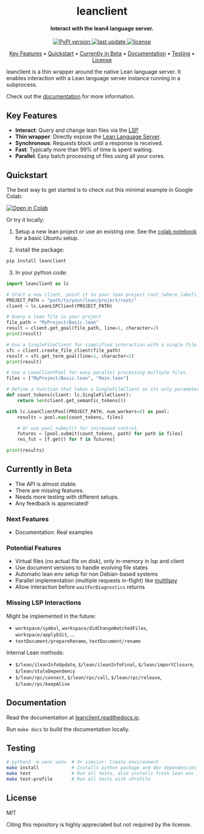 <h1 align="center">
  leanclient
</h1>

<h4 align="center">Interact with the lean4 language server.</h4>

<p align="center">
  <a href="https://pypi.org/project/leanclient/">
    <img src="https://img.shields.io/pypi/v/leanclient.svg" alt="PyPI version" />
  </a>
  <a href="">
    <img src="https://img.shields.io/github/last-commit/oOo0oOo/leanclient" alt="last update" />
  </a>
  <a href="https://github.com/oOo0oOo/leanclient/blob/master/LICENSE">
    <img src="https://img.shields.io/github/license/oOo0oOo/leanclient.svg" alt="license" />
  </a>
</p>

<p align="center">
  <a href="#key-features">Key Features</a> •
  <a href="#quickstart">Quickstart</a> •
  <a href="#currently-in-beta">Currently in Beta</a> •
  <a href="#documentation">Documentation</a> •
  <a href="#testing">Testing</a> •
  <a href="#license">License</a>
</p>

leanclient is a thin wrapper around the native Lean language server.
It enables interaction with a Lean language server instance running in a subprocess.

Check out the [documentation](https://leanclient.readthedocs.io) for more information.


## Key Features

- **Interact**: Query and change lean files via the [LSP](https://microsoft.github.io/language-server-protocol/specifications/lsp/3.17/specification/)
- **Thin wrapper**: Directly expose the [Lean Language Server](https://github.com/leanprover/lean4/tree/master/src/Lean/Server).
- **Synchronous**: Requests block until a response is received.
- **Fast**: Typically more than 99% of time is spent waiting.
- **Parallel**: Easy batch processing of files using all your cores.


## Quickstart

The best way to get started is to check out this minimal example in Google Colab:

[![Open in Colab](https://colab.research.google.com/assets/colab-badge.svg)](https://colab.research.google.com/github/oOo0oOo/leanclient/blob/main/examples/getting_started_leanclient.ipynb)

Or try it locally:

1) Setup a new lean project or use an existing one. See the [colab notebook](examples/getting_started_leanclient.ipynb) for a basic Ubuntu setup.

2) Install the package:

```bash
pip install leanclient
```

3) In your python code:

```python
import leanclient as lc

# Start a new client, point it to your lean project root (where lakefile.toml is located).
PROJECT_PATH = "path/to/your/lean/project/root/"
client = lc.LeanLSPClient(PROJECT_PATH)

# Query a lean file in your project
file_path = "MyProject/Basic.lean"
result = client.get_goal(file_path, line=1, character=2)
print(result)

# Use a SingleFileClient for simplified interaction with a single file.
sfc = client.create_file_client(file_path)
result = sfc.get_term_goal(line=1, character=2)
print(result)

# Use a LeanClientPool for easy parallel processing multiple files.
files = ["MyProject/Basic.lean", "Main.lean"]

# Define a function that takes a SingleFileClient as its only parameter.
def count_tokens(client: lc.SingleFileClient):
    return len(client.get_semantic_tokens())

with lc.LeanClientPool(PROJECT_PATH, num_workers=8) as pool:
    results = pool.map(count_tokens, files)

    # Or use pool.submit() for increased control.
    futures = [pool.submit(count_tokens, path) for path in files]
    res_fut = [f.get() for f in futures]

print(results)
```


## Currently in Beta

- The API is almost stable.
- There are missing features.
- Needs more testing with different setups.
- Any feedback is appreciated!


### Next Features

- Documentation: Real examples


### Potential Features

- Virtual files (no actual file on disk), only in-memory in lsp and client
- Use document versions to handle evolving file states
- Automatic lean env setup for non Debian-based systems
- Parallel implementation (multiple requests in-flight) like [multilspy](https://github.com/microsoft/multilspy/)
- Allow interaction before `waitForDiagnostics` returns


### Missing LSP Interactions

Might be implemented in the future:
- `workspace/symbol`, `workspace/didChangeWatchedFiles`, `workspace/applyEdit`, ...
- `textDocument/prepareRename`, `textDocument/rename`

Internal Lean methods:
- `$/lean/ileanInfoUpdate`, `$/lean/ileanInfoFinal`, `$/lean/importClosure`, `$/lean/staleDependency`
- `$/lean/rpc/connect`, `$/lean/rpc/call`, `$/lean/rpc/release`, `$/lean/rpc/keepAlive`


## Documentation

Read the documentation at [leanclient.readthedocs.io](https://leanclient.readthedocs.io).

Run ``make docs`` to build the documentation locally.


## Testing

```bash
# python3 -m venv venv  # Or similar: Create environment
make install            # Installs python package and dev dependencies
make test               # Run all tests, also installs fresh lean env if not found
make test-profile       # Run all tests with cProfile
```


## License

MIT

Citing this repository is highly appreciated but not required by the license.